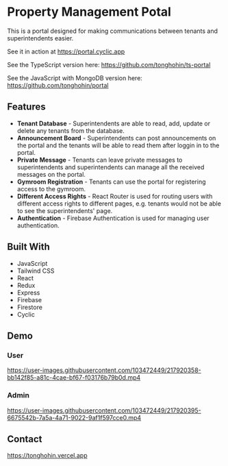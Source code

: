 # Property Management Potal

This is a portal designed for making communications between tenants and superintendents easier.

See it in action at https://portal.cyclic.app

See the TypeScript version here: https://github.com/tonghohin/ts-portal

See the JavaScript with MongoDB version here: https://github.com/tonghohin/portal

## Features

- **Tenant Database** - Superintendents are able to read, add, update or delete any tenants from the database.
- **Announcement Board** - Superintendents can post announcements on the portal and the tenants will be able to read them after loggin in to the portal.
- **Private Message** - Tenants can leave private messages to superintendents and superintendents can manage all the received messages on the portal.
- **Gymroom Registration** - Tenants can use the portal for registering access to the gymroom.
- **Different Access Rights** - React Router is used for routing users with different access rights to different pages, e.g. tenants would not be able to see the superintendents' page.
- **Authentication** - Firebase Authentication is used for managing user authentication.

## Built With

- JavaScript
- Tailwind CSS
- React
- Redux
- Express
- Firebase
- Firestore
- Cyclic

## Demo

### User

https://user-images.githubusercontent.com/103472449/217920358-bb142f85-a81c-4cae-bf67-f03176b79b0d.mp4

### Admin

https://user-images.githubusercontent.com/103472449/217920395-6675542b-7a5a-4a71-9022-9af1f597cce0.mp4

## Contact

https://tonghohin.vercel.app

